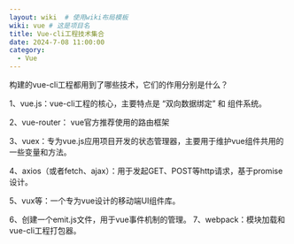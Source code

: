 ```yaml
---
layout: wiki  # 使用wiki布局模板
wiki: vue # 这是项目名
title: Vue-cli工程技术集合
date: 2024-7-08 11:00:00
category:
  - Vue
---
```


构建的vue-cli工程都用到了哪些技术，它们的作用分别是什么？ 

1、vue.js：vue-cli工程的核心，主要特点是 “双向数据绑定” 和 组件系统。 

2、vue-router： vue官方推荐使用的路由框架 

3、vuex：专为vue.js应用项目开发的状态管理器，主要用于维护vue组件共用的一些变量和方法。 

4、axios（或者fetch、ajax）：用于发起GET、POST等http请求，基于promise设计。 

5、vux等：一个专为vue设计的移动端UI组件库。 

6、创建一个emit.js文件，用于vue事件机制的管理。 7、webpack：模块加载和vue-cli工程打包器。